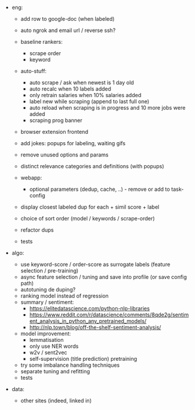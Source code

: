 - eng:
    - add row to google-doc (when labeled)
    - auto ngrok and email url / reverse ssh?
    - baseline rankers:
        - scrape order
        - keyword
    - auto-stuff:
        - auto scrape / ask when newest is 1 day old
        - auto recalc when 10 labels added
        - only retrain salaries when 10% salaries added
        - label new while scraping (append to last full one)  
        - auto reload when scraping is in progress and 10 more jobs were added 
        - scraping prog banner
        
    - browser extension frontend
    
    - add jokes: popups for labeling, waiting gifs
    - remove unused options and params
    - distinct relevance categories and definitions (with popups)
    - webapp: 
        - optional parameters (dedup, cache, ..) - remove or add to task-config
    - display closest labeled dup for each + simil score + label
    - choice of sort order (model / keywords / scrape-order)
    - refactor dups
    - tests        
    
- algo:
    - use keyword-score / order-score as surrogate labels (feature selection / pre-training) 
    - async feature selection / tuning and save into profile (or save config path)
    - autotuning de duping?
    - ranking model instead of regression
    - summary / sentiment:
        - https://elitedatascience.com/python-nlp-libraries
        - https://www.reddit.com/r/datascience/comments/8qde2g/sentiment_analysis_in_python_any_pretrained_models/
        - http://nlp.town/blog/off-the-shelf-sentiment-analysis/  
    - model improvement:
        - lemmatisation
        - only use NER words
        - w2v / sent2vec
        - self-supervision (title prediction) pretraining
    - try some imbalance handling techniques    
    - separate tuning and refitting
    - tests
    
- data:
    - other sites (indeed, linked in)
